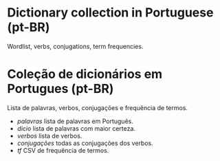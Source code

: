 Dictionary collection in Portuguese (pt-BR)
===

Wordlist, verbs, conjugations, term frequencies.

Coleção de dicionários em Portugues (pt-BR)
===

Lista de palavras, verbos, conjugações e frequência de termos.

* *palavras* lista de palavras em Português.
* *dicio* lista de palavras com maior certeza.
* *verbos* lista de verbos.
* *conjugações* todas as conjugações dos verbos.
* *tf* CSV de frequência de termos.
